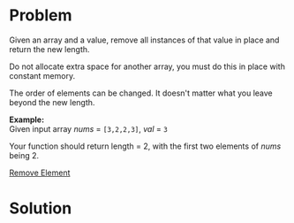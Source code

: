 
# Problem

Given an array and a value, remove all instances of that value in place and
return the new length.

Do not allocate extra space for another array, you must do this in place with
constant memory.

The order of elements can be changed. It doesn't matter what you leave beyond
the new length.

**Example:**  
Given input array _nums_ = `[3,2,2,3]`, _val_ = `3`

Your function should return length = 2, with the first two elements of _nums_
being 2.



[Remove Element](https://leetcode.com/problems/remove-element)

# Solution



